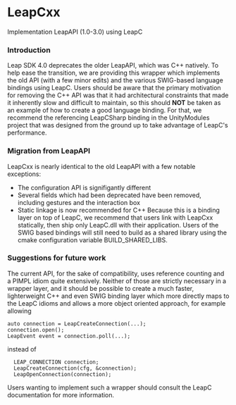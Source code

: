 # LeapCxx
Implementation LeapAPI (1.0-3.0) using LeapC

### Introduction
Leap SDK 4.0 deprecates the older LeapAPI, which was C++ natively. To help ease the transition, we are providing
this wrapper which implements the old API (with a few minor edits) and the various SWIG-based language bindings 
using LeapC. Users should be aware that the primary motivation for removing the C++ API was that it had 
architectural constraints that made it inherently slow and difficult to maintain, so this should **NOT** be taken
as an example of how to create a good language binding. For that, we recommend the referencing LeapCSharp binding 
in the UnityModules project that was designed from the ground up to take advantage of LeapC's performance.

### Migration from LeapAPI
LeapCxx is nearly identical to the old LeapAPI with a few notable exceptions:
 - The configuration API is signifigantly different
 - Several fields which had been deprecated have been removed, including gestures and the interaction box
 - Static linkage is now recommended for C++
Because this is a binding layer on top of LeapC, we recommend that users link with LeapCxx statically,
then ship only LeapC.dll with their application.
Users of the SWIG based bindings will still need to build as a shared library using the cmake configuration
variable BUILD_SHARED_LIBS.

### Suggestions for future work
The current API, for the sake of compatibility, uses reference counting and a PIMPL idiom quite extensively. 
Neither of those are strictly necessary in a wrapper layer, and it should be possible to create a much faster,
lighterweight C++ and even SWIG binding layer which more directly maps to the LeapC idioms and allows a more
object oriented approach, for example allowing

```
auto connection = LeapCreateConnection(...);
connection.open();
LeapEvent event = connection.poll(...);
```
instead of
```
  LEAP_CONNECTION connection;
  LeapCreateConnection(cfg, &connection);
  LeapOpenConnection(connection);
```

Users wanting to implement such a wrapper should consult the LeapC documentation for more information.
